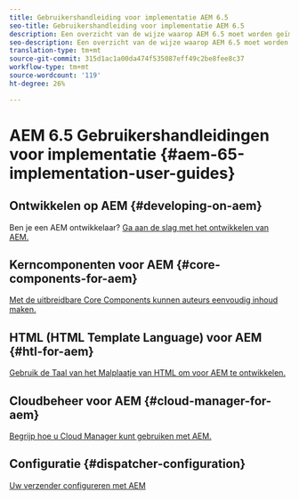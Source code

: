 ```yaml
---
title: Gebruikershandleiding voor implementatie AEM 6.5
seo-title: Gebruikershandleiding voor implementatie AEM 6.5
description: Een overzicht van de wijze waarop AEM 6.5 moet worden geïmplementeerd
seo-description: Een overzicht van de wijze waarop AEM 6.5 moet worden geïmplementeerd
translation-type: tm+mt
source-git-commit: 315d1ac1a00da474f535087eff49c2be8fee8c37
workflow-type: tm+mt
source-wordcount: '119'
ht-degree: 26%

---
```



# AEM 6.5 Gebruikershandleidingen voor implementatie {#aem-65-implementation-user-guides}

## Ontwikkelen op AEM {#developing-on-aem}

Ben je een AEM ontwikkelaar? [Ga aan de slag met het ontwikkelen van AEM.](/help/sites-developing/home.md)

## Kerncomponenten voor AEM {#core-components-for-aem}

[Met de uitbreidbare Core Components kunnen auteurs eenvoudig inhoud maken.](https://docs.adobe.com/content/help/en/experience-manager-core-components/using/introduction.html)

## HTML (HTML Template Language) voor AEM {#htl-for-aem}

[Gebruik de Taal van het Malplaatje van HTML om voor AEM te ontwikkelen.](https://docs.adobe.com/content/help/en/experience-manager-htl/using/overview.html)

## Cloudbeheer voor AEM {#cloud-manager-for-aem}

[Begrijp hoe u Cloud Manager kunt gebruiken met AEM.](https://docs.adobe.com/content/help/en/experience-manager-cloud-manager/using/introduction-to-cloud-manager.html)

## Configuratie {#dispatcher-configuration}

[Uw verzender configureren met AEM](https://docs.adobe.com/content/help/en/experience-manager-dispatcher/using/dispatcher.html)

